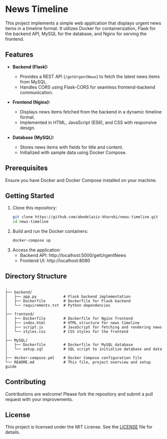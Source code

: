 # News Timeline

This project implements a simple web application that displays urgent news items in a timeline format. It utilizes Docker for containerization, Flask for the backend API, MySQL for the database, and Nginx for serving the frontend.

## Features

- **Backend (Flask):**
  - Provides a REST API (`/getUrgentNews`) to fetch the latest news items from MySQL.
  - Handles CORS using Flask-CORS for seamless frontend-backend communication.
  
- **Frontend (Nginx):**
  - Displays news items fetched from the backend in a dynamic timeline format.
  - Implemented in HTML, JavaScript (ES6), and CSS with responsive design.

- **Database (MySQL):**
  - Stores news items with fields for title and content.
  - Initialized with sample data using Docker Compose.

## Prerequisites

Ensure you have Docker and Docker Compose installed on your machine.

## Getting Started

1. Clone this repository:
   ```bash
   git clone https://github.com/abedelaziz-kharobi/news-timeline.git
   cd news-timeline

2. Build and run the Docker containers:
   ```bash
   docker-compose up
   
3. Access the application:
   - Backend API: http://localhost:5000/getUrgentNews
   - Frontend UI: http://localhost:8080

## Directory Structure
```
.
├── backend/ 
│   ├── app.py            # Flask backend implementation
│   ├── Dockerfile        # Dockerfile for Flask backend
│   └── requirements.txt  # Python dependencies
│
├── frontend/
│   ├── Dockerfile        # Dockerfile for Nginx frontend
│   ├── index.html        # HTML structure for news timeline
│   ├── script.js         # JavaScript for fetching and rendering news
│   └── styles.css        # CSS styles for the frontend
│
├── MySQL/
│   ├── Dockerfile        # Dockerfile for MySQL database
│   └── setup.sql         # SQL script to initialize database and data
│
├── docker-compose.yml    # Docker Compose configuration file
└── README.md             # This file, project overview and setup guide
```
## Contributing
Contributions are welcome! Please fork the repository and submit a pull request with your improvements.

## License
This project is licensed under the MIT License. See the [LICENSE](LICENSE) file for details.
    
  
